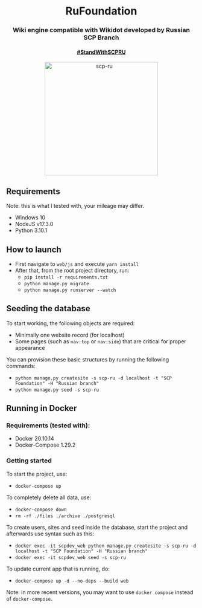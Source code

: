 <div align="center">
  <h1>RuFoundation</h1>
  <h3>Wiki engine compatible with Wikidot developed by Russian SCP Branch</h3>
  <h4><a href="https://boosty.to/scpfanpage">#StandWithSCPRU</a></h4>
  <img src="https://i.kym-cdn.com/photos/images/facebook/001/839/765/e80.png" width="300px" alt="scp-ru">
</div>


## Requirements

Note: this is what I tested with, your mileage may differ.

- Windows 10
- NodeJS v17.3.0
- Python 3.10.1

## How to launch

- First navigate to `web/js` and execute `yarn install`
- After that, from the root project directory, run:
  - `pip install -r requirements.txt`
  - `python manage.py migrate`
  - `python manage.py runserver --watch`

## Seeding the database

To start working, the following objects are required:

- Minimally one website record (for localhost)
- Some pages (such as `nav:top` or `nav:side`) that are critical for proper appearance 

You can provision these basic structures by running the following commands:

- `python manage.py createsite -s scp-ru -d localhost -t "SCP Foundation" -H "Russian branch"`
- `python manage.py seed -s scp-ru`

## Running in Docker

### Requirements (tested with):

- Docker 20.10.14
- Docker-Compose 1.29.2

### Getting started

To start the project, use:

- `docker-compose up`

To completely delete all data, use:

- `docker-compose down`
- `rm -rf ./files ./archive ./postgresql`

To create users, sites and seed inside the database, start the project and afterwards use syntax such as this:

- `docker exec -it scpdev_web python manage.py createsite -s scp-ru -d localhost -t "SCP Foundation" -H "Russian branch"`
- `docker exec -it scpdev_web seed -s scp-ru`

To update current app that is running, do:

- `docker-compose up -d --no-deps --build web`

Note: in more recent versions, you may want to use `docker compose` instead of `docker-compose`.

